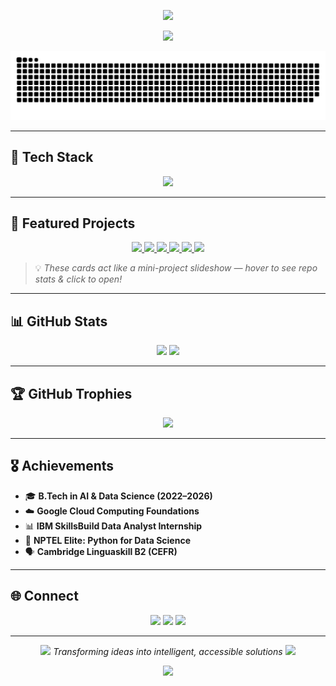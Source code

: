 <!-- Gradient Header -->
<p align="center">
  <img src="https://capsule-render.vercel.app/api?type=waving&color=0:FF6F61,100:4285F4&height=200&section=header&text=Bobby%20Thomas%20Thomas&fontSize=45&fontColor=ffffff&animation=fadeIn&fontAlignY=35"/>
</p>

<!-- Typing Animation (no emojis to prevent cutoff) -->
<p align="center">
  <img src="https://readme-typing-svg.demolab.com?font=Fira+Code&size=22&duration=2500&pause=800&color=00F5FF&center=true&vCenter=true&width=850&lines=AI+%26+Data+Science+Undergraduate;Generative+AI+%26+LLM+Engineer;Machine+Learning+Developer;Cloud+%26+DevOps+Explorer;Lifelong+Learner"/>
</p>

<p align="center">
  <img src="https://github.com/Platane/snk/raw/output/github-contribution-grid-snake.svg"/>
</p>

---

## 🚀 Tech Stack  

<p align="center">
  <a href="#"><img src="https://skillicons.dev/icons?i=python,pytorch,tensorflow,fastapi,flask,streamlit,react,tailwind,js,html,css,git,github,aws,gcp,azure,figma&perline=9"/></a>
</p>

---

## 🧠 Featured Projects  

<p align="center">
  <a href="https://github.com/bobbythomas985/Ariyaam-AI-Powered-Health-Claim-Verifier">
    <img src="https://github-readme-stats.vercel.app/api/pin/?username=bobbythomas985&repo=ariyaam&theme=radical" />
  </a>
  <a href="https://github.com/RXCodeZero/SmartSight">
    <img src="https://github-readme-stats.vercel.app/api/pin/?username=bobbythomas985&repo=smartsight&theme=radical" />
  </a>
  <a href="https://github.com/bobbythomas985/Research_Assistant">
    <img src="https://github-readme-stats.vercel.app/api/pin/?username=bobbythomas985&repo=research-assistant&theme=radical" />
  </a>
  <a href="https://github.com/bobbythomas985/MovieNights">
    <img src="https://github-readme-stats.vercel.app/api/pin/?username=bobbythomas985&repo=MovieNights&theme=radical" />
  </a>
  <a href="https://github.com/bobbythomas985/Chef-ChatBot">
    <img src="https://github-readme-stats.vercel.app/api/pin/?username=bobbythomas985&repo=Chef-ChatBot&theme=radical" />
  </a>
  <a href="https://github.com/bobbythomas985/ResumeQABot">
    <img src="https://github-readme-stats.vercel.app/api/pin/?username=bobbythomas985&repo=ResumeQABot&theme=radical" />
  </a>
</p>

> 💡 *These cards act like a mini-project slideshow — hover to see repo stats & click to open!*

---

## 📊 GitHub Stats  

<p align="center">
  <img src="https://github-readme-stats.vercel.app/api?username=bobbythomas985&show_icons=true&theme=tokyonight&hide_border=true" height="180"/>
  <img src="https://github-readme-streak-stats.herokuapp.com/?user=bobbythomas985&theme=tokyonight&hide_border=true" height="180"/>
</p>

---

## 🏆 GitHub Trophies  

<p align="center">
  <img src="https://github-profile-trophy.vercel.app/?username=bobbythomas985&theme=radical&no-frame=true&margin-w=10&row=2&column=4"/>
</p>

---

## 🎖 Achievements  

- 🎓 **B.Tech in AI & Data Science (2022–2026)**  
- ☁️ **Google Cloud Computing Foundations**  
- 📊 **IBM SkillsBuild Data Analyst Internship**  
- 🏅 **NPTEL Elite: Python for Data Science**  
- 🗣 **Cambridge Linguaskill B2 (CEFR)**  

---

## 🌐 Connect  

<p align="center">
  <a href="https://linkedin.com/in/bobby-thomas-thomas"><img src="https://img.shields.io/badge/LinkedIn-0077B5?style=for-the-badge&logo=linkedin&logoColor=white"/></a>
  <a href="mailto:22ad308@mgits.ac.in"><img src="https://img.shields.io/badge/Email-D14836?style=for-the-badge&logo=gmail&logoColor=white"/></a>
  <a href="https://your-portfolio-site.com"><img src="https://img.shields.io/badge/Portfolio-000000?style=for-the-badge&logo=firefox&logoColor=white"/></a>
</p>

---

<p align="center">
  <img src="https://github.com/keikomori/icons-badges/raw/main/assets/wave.gif" width="30"/> 
  <i>Transforming ideas into intelligent, accessible solutions</i> 
  <img src="https://github.com/keikomori/icons-badges/raw/main/assets/wave.gif" width="30"/>
</p>

<!-- Gradient Footer -->
<p align="center">
  <img src="https://capsule-render.vercel.app/api?type=waving&color=0:FF6F61,100:4285F4&height=120&section=footer"/>
</p>
